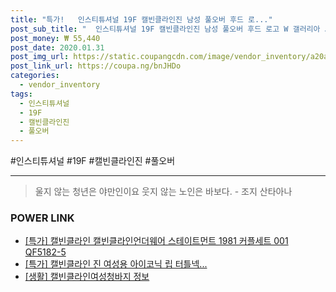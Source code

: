 ```yaml
--- 
title: "특가!   인스티튜셔널 19F 캘빈클라인진 남성 풀오버 후드 로..." 
post_sub_title: "  인스티튜셔널 19F 캘빈클라인진 남성 풀오버 후드 로고 W 갤러리아 J313362-099" 
post_money: ₩ 55,440 
post_date: 2020.01.31 
post_img_url: https://static.coupangcdn.com/image/vendor_inventory/a20a/31dbaba839745673266950f9236125fd747a9ec9d5e1f214817cd518e5c6.JPG 
post_link_url: https://coupa.ng/bnJHDo 
categories: 
  - vendor_inventory 
tags: 
  - 인스티튜셔널 
  - 19F 
  - 캘빈클라인진 
  - 풀오버 
--- 
```

  #인스티튜셔널 #19F #캘빈클라인진 #풀오버 
<hr> 

> 울지 않는 청년은 야만인이요 웃지 않는 노인은 바보다. - 조지 산타아나 


### POWER LINK

* <a href="https://blog.naver.com/sakai111/221789551813" target="_blank">[특가] 캘빈클라인 캘빈클라인언더웨어 스테이트먼트 1981 커플세트 001 QF5182-5</a>
* <a href="https://blog.naver.com/an0733/221789727600" target="_blank">[특가] 캘빈클라인 진 여성용 아이코닉 립 터틀넥...</a>
* <a href="https://blog.naver.com/fasyy4321/221761959341" target="_blank"> [생활] 캘빈클라인여성청바지 정보 </a>
